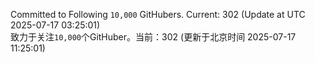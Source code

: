 Committed to Following `10,000` GitHubers. Current: <!-- FOLLOWING_COUNT -->302<!-- FOLLOWING_COUNT --> (Update at UTC <!-- LAST_UPDATED -->2025-07-17 03:25:01<!-- LAST_UPDATED -->)<br>
致力于关注`10,000`个GitHuber。当前：<!-- FOLLOWING_COUNT -->302<!-- FOLLOWING_COUNT --> (更新于北京时间 <!-- LAST_UPDATED_CST -->2025-07-17 11:25:01<!-- LAST_UPDATED_CST -->)
